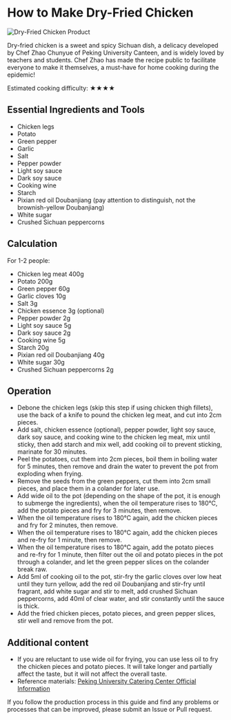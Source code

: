 # How to Make Dry-Fried Chicken

![Dry-Fried Chicken Product](./干煸仔鸡成品.jpg)

Dry-fried chicken is a sweet and spicy Sichuan dish, a delicacy developed by Chef Zhao Chunyue of Peking University Canteen, and is widely loved by teachers and students. Chef Zhao has made the recipe public to facilitate everyone to make it themselves, a must-have for home cooking during the epidemic!

Estimated cooking difficulty: ★★★★

## Essential Ingredients and Tools

- Chicken legs
- Potato
- Green pepper
- Garlic
- Salt
- Pepper powder
- Light soy sauce
- Dark soy sauce
- Cooking wine
- Starch
- Pixian red oil Doubanjiang (pay attention to distinguish, not the brownish-yellow Doubanjiang)
- White sugar
- Crushed Sichuan peppercorns

## Calculation

For 1-2 people:

- Chicken leg meat 400g
- Potato 200g
- Green pepper 60g
- Garlic cloves 10g
- Salt 3g
- Chicken essence 3g (optional)
- Pepper powder 2g
- Light soy sauce 5g
- Dark soy sauce 2g
- Cooking wine 5g
- Starch 20g
- Pixian red oil Doubanjiang 40g
- White sugar 30g
- Crushed Sichuan peppercorns 2g

## Operation

- Debone the chicken legs (skip this step if using chicken thigh fillets), use the back of a knife to pound the chicken leg meat, and cut into 2cm pieces.
- Add salt, chicken essence (optional), pepper powder, light soy sauce, dark soy sauce, and cooking wine to the chicken leg meat, mix until sticky, then add starch and mix well, add cooking oil to prevent sticking, marinate for 30 minutes.
- Peel the potatoes, cut them into 2cm pieces, boil them in boiling water for 5 minutes, then remove and drain the water to prevent the pot from exploding when frying.
- Remove the seeds from the green peppers, cut them into 2cm small pieces, and place them in a colander for later use.
- Add wide oil to the pot (depending on the shape of the pot, it is enough to submerge the ingredients), when the oil temperature rises to 180℃, add the potato pieces and fry for 3 minutes, then remove.
- When the oil temperature rises to 180℃ again, add the chicken pieces and fry for 2 minutes, then remove.
- When the oil temperature rises to 180℃ again, add the chicken pieces and re-fry for 1 minute, then remove.
- When the oil temperature rises to 180℃ again, add the potato pieces and re-fry for 1 minute, then filter out the oil and potato pieces in the pot through a colander, and let the green pepper slices on the colander break raw.
- Add 5ml of cooking oil to the pot, stir-fry the garlic cloves over low heat until they turn yellow, add the red oil Doubanjiang and stir-fry until fragrant, add white sugar and stir to melt, add crushed Sichuan peppercorns, add 40ml of clear water, and stir constantly until the sauce is thick.
- Add the fried chicken pieces, potato pieces, and green pepper slices, stir well and remove from the pot.

## Additional content

- If you are reluctant to use wide oil for frying, you can use less oil to fry the chicken pieces and potato pieces. It will take longer and partially affect the taste, but it will not affect the overall taste.
- Reference materials: [Peking University Catering Center Official Information](https://mp.weixin.qq.com/s/gd7F1bezTyd3OQsUVVur1w)

If you follow the production process in this guide and find any problems or processes that can be improved, please submit an Issue or Pull request.
